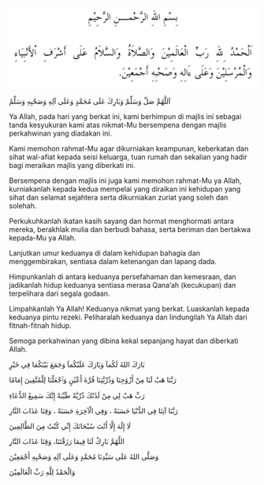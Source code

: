 
![selawat-1](assets/selawat-1.webp)

اَللَّهُمَّ صَلِّ وَسَلِّمْ وَبَارِكَ عَلَى مُحَمَّدٍ وَعَلَى آلِهِ وَصَحْبِهِ وَسَلِّمْ

Ya Allah, pada hari yang berkat ini, kami berhimpun di majlis ini sebagai tanda kesyukuran kami atas nikmat-Mu bersempena dengan majlis perkahwinan yang diadakan ini.

Kami memohon rahmat-Mu agar dikurniakan keampunan, keberkatan dan sihat wal-afiat kepada seisi keluarga, tuan rumah dan sekalian yang hadir bagi meraikan majlis yang diberkati ini.

Bersempena dengan majlis ini juga kami memohon rahmat-Mu ya Allah, kurniakanlah kepada kedua mempelai yang diraikan ini kehidupan yang sihat dan selamat sejahtera serta dikurniakan zuriat yang soleh dan solehah.

Perkukuhkanlah ikatan kasih sayang dan hormat menghormati antara mereka, berakhlak mulia dan berbudi bahasa, serta beriman dan bertakwa kepada-Mu ya Allah.

Lanjutkan umur keduanya di dalam kehidupan bahagia dan menggembirakan, sentiasa dalam ketenangan dan lapang dada.

Himpunkanlah di antara keduanya persefahaman dan kemesraan, dan jadikanlah hidup keduanya sentiasa merasa Qana‘ah (kecukupan) dan terpelihara dari segala godaan.

Limpahkanlah Ya Allah! Keduanya nikmat yang berkat.
Luaskanlah kepada keduanya pintu rezeki.
Peliharalah keduanya dan lindungilah Ya Allah dari fitnah-fitnah hidup.

Semoga perkahwinan yang dibina kekal sepanjang hayat dan diberkati Allah.

بَارَكَ اللهُ لَكُماَ وَبَارَكَ عَلَيْكُماَ وَجَمَعَ بَيْنَكُمَا فِي خَيْرٍ

رَبَّنَا هَبْ لَنَا مِنْ أَزْوَٰجِنَا وَذُرِّيَّٰتِنَا قُرَّةَ أَعْيُنٍ وَٱجْعَلْنَا لِلْمُتَّقِينَ إِمَامًا


رَبِّ هَبْ لِي مِنْ لَدُنْكَ ذُرِّيَّةً طَيِّبَةً إِنَّكَ سَمِيعُ الدُّعَاءِ


رَبَّنَا آتِنَا فِي الدُّنْيَا حَسَنَةً ، وَفِي الْآخِرَةِ حَسَنَةً ، وَقِنَا عَذَابَ النَّارِ


لَا إِلَٰهَ إِلَّا أَنْتَ سُبْحَانَكَ إِنِّي كُنْتُ مِنَ الظَّالِمِينَ


اللَّهُمَّ بَارِكْ لَنَا فِيمَا رَزَقْتَنَا، وَقِنَا عَذَابَ النَّارِ


وَصَلَّى اللهُ عَلَى سَيِّدِنَا مُحَمَّدٍ وَعَلَى آلِهِ وَصَحْبِهِ أَجْمَعِيْنَ


وَالْحَمْدُ لِلَّهِ رَبِّ الْعَالَمِيْنَ